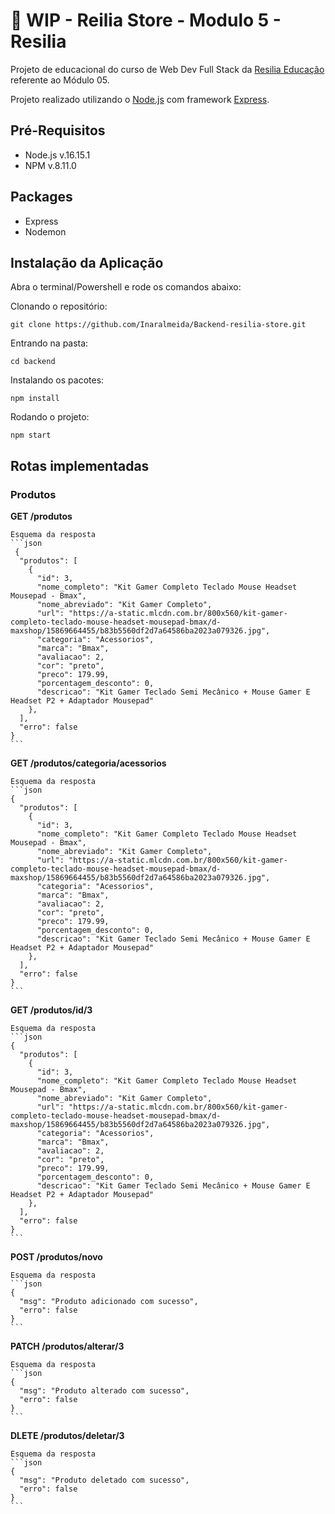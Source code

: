 # :construction: WIP - Reilia Store - Modulo 5 - Resilia

Projeto de educacional do curso de Web Dev Full Stack da [Resilia Educação](https://www.resilia.com.br/) referente ao Módulo 05.

Projeto realizado utilizando o [Node.js](https://nodejs.org/en/) com framework [Express](https://expressjs.com/).

## Pré-Requisitos

- Node.js v.16.15.1
- NPM v.8.11.0

## Packages

- Express
- Nodemon

## Instalação da Aplicação

Abra o terminal/Powershell e rode os comandos abaixo:

Clonando o repositório:

```
git clone https://github.com/Inaralmeida/Backend-resilia-store.git
```

Entrando na pasta:

```
cd backend
```

Instalando os pacotes:

```
npm install
```

Rodando o projeto:

```
npm start
```

## Rotas implementadas

### Produtos

**GET /produtos**

    Esquema da resposta
    ```json
     {
      "produtos": [
        {
          "id": 3,
          "nome_completo": "Kit Gamer Completo Teclado Mouse Headset Mousepad - Bmax",
          "nome_abreviado": "Kit Gamer Completo",
          "url": "https://a-static.mlcdn.com.br/800x560/kit-gamer-completo-teclado-mouse-headset-mousepad-bmax/d-maxshop/15869664455/b83b5560df2d7a64586ba2023a079326.jpg",
          "categoria": "Acessorios",
          "marca": "Bmax",
          "avaliacao": 2,
          "cor": "preto",
          "preco": 179.99,
          "porcentagem_desconto": 0,
          "descricao": "Kit Gamer Teclado Semi Mecânico + Mouse Gamer E Headset P2 + Adaptador Mousepad"
        },
      ],
      "erro": false
    }
    ```

**GET /produtos/categoria/acessorios**

    Esquema da resposta
    ```json
    {
      "produtos": [
        {
          "id": 3,
          "nome_completo": "Kit Gamer Completo Teclado Mouse Headset Mousepad - Bmax",
          "nome_abreviado": "Kit Gamer Completo",
          "url": "https://a-static.mlcdn.com.br/800x560/kit-gamer-completo-teclado-mouse-headset-mousepad-bmax/d-maxshop/15869664455/b83b5560df2d7a64586ba2023a079326.jpg",
          "categoria": "Acessorios",
          "marca": "Bmax",
          "avaliacao": 2,
          "cor": "preto",
          "preco": 179.99,
          "porcentagem_desconto": 0,
          "descricao": "Kit Gamer Teclado Semi Mecânico + Mouse Gamer E Headset P2 + Adaptador Mousepad"
        },
      ],
      "erro": false
    }
    ```

**GET /produtos/id/3**

    Esquema da resposta
    ```json
    {
      "produtos": [
        {
          "id": 3,
          "nome_completo": "Kit Gamer Completo Teclado Mouse Headset Mousepad - Bmax",
          "nome_abreviado": "Kit Gamer Completo",
          "url": "https://a-static.mlcdn.com.br/800x560/kit-gamer-completo-teclado-mouse-headset-mousepad-bmax/d-maxshop/15869664455/b83b5560df2d7a64586ba2023a079326.jpg",
          "categoria": "Acessorios",
          "marca": "Bmax",
          "avaliacao": 2,
          "cor": "preto",
          "preco": 179.99,
          "porcentagem_desconto": 0,
          "descricao": "Kit Gamer Teclado Semi Mecânico + Mouse Gamer E Headset P2 + Adaptador Mousepad"
        },
      ],
      "erro": false
    }
    ```

**POST /produtos/novo**

    Esquema da resposta
    ```json
    {
      "msg": "Produto adicionado com sucesso",
      "erro": false
    }
    ```

**PATCH /produtos/alterar/3**

    Esquema da resposta
    ```json
    {
      "msg": "Produto alterado com sucesso",
      "erro": false
    }
    ```

**DLETE /produtos/deletar/3**

    Esquema da resposta
    ```json
    {
      "msg": "Produto deletado com sucesso",
      "erro": false
    }
    ```
